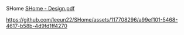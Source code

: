 SHome
[SHome - Design.pdf](https://github.com/leeun22/SHome/files/12535498/SHome.-.Design.pdf)


https://github.com/leeun22/SHome/assets/117708296/a99ef101-5468-4617-b58b-4d9fd1ff4270




